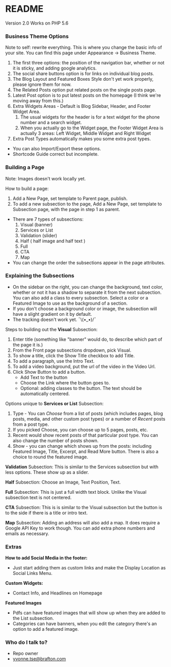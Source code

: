 # README #
Version 2.0
Works on PHP 5.6

### Business Theme Options ###
Note to self: rewrite everything.
This is where you change the basic info of your site. You can find this page under Appearance -> Business Theme.  

1. The first three options: the position of the navigation bar, whether or not it is sticky, and adding google analytics.
2. The social share buttons option is for links on individual blog posts.
3. The Blog Layout and Featured Boxes Style don't yet work properly, please ignore them for now.
4. The Related Posts option put related posts on the single posts page.
5. Latest Post option is to put latest posts on the homepage (I think we're moving away from this.)
6. Extra Widgets Areas - Default is Blog Sidebar, Header, and Footer Widget Area.
    1. The usual widgets for the header is for a text widget for the phone number and a search widget.
    2. When you actually go to the Widget page, the Footer Widget Area is actually 3 areas: Left Widget, Middle Widget and Right Widget
7. Extra Post Types automatically makes you some extra post types.

* You can also Import/Export these options.
* Shortcode Guide correct but incomplete.


### Building a Page ###
Note: Images doesn't work locally yet.

How to build a page:
1. Add a New Page, set template to Parent page, publish.
2. To add a new subsection to the page, Add a New Page, set template to Subsection page, with the page in step 1 as parent.
  * There are 7 types of subsections:
    1. Visual (banner)    
    2. Services or List
    3. Validation (slider)
    4. Half ( half image and half text )
    5. Full
    6. CTA
    7. Map
  * You can change the order the subsections appear in the page attributes.


### Explaining the Subsections ###
* On the sidebar on the right, you can change the background, text color, whether or not it has a shadow to separate it from the next subsection. You can also add a class to every subsection. Select a color or a Featured Image to use as the background of a section.
* If you don't choose a background color or image, the subsection will have a slight gradient on it by default.
* The tracking doesn't work yet. ¯\\(•_•)/¯

Steps to building out the **Visual** Subsection:
1. Enter title (something like "banner" would do, to describe which part of the page it is.)
2. From the Front page subsections dropdown, pick Visual.
3. To show a title, click the Show Title checkbox to add Title.
4. To add a paragraph, use the Intro Text.
5. To add a video background, put the url of the video in the Video Url.
6. Click Show Button to add a button.
    * Add Text to the button
    * Choose the Link where the button goes to.
    * Optional: adding classes to the button.
The text should be automatically centered.

Options unique to **Services or List** Subsection:
1. Type - You can *Choose* from a list of posts (which includes pages, blog posts, media, and other custom post types) or a number of *Recent* posts from a post type.
2. If you picked Choose, you can choose up to 5 pages, posts, etc.
3. Recent would show recent posts of that particular post type. You can also change the number of posts shown.
4. Show - you can change which shows up from the posts: including Featured Image, Title, Excerpt, and Read More button. There is also a choice to round the featured image.

**Validation** Subsection:
This is similar to the Services subsection but with less options. These show up as a slider.

**Half** Subsection:
Choose an Image, Text Position, Text.

**Full** Subsection:
This is just a full width text block. Unlike the Visual subsection text is not centered.

**CTA** Subsection:
This is is similar to the Visual subsection but the button is to the side if there is a title or intro text.

**Map** Subsection:
Adding an address will also add a map. It does require a Google API Key to work though.
You can add extra phone numbers and emails as necessary.

### Extras ###

**How to add Social Media in the footer:**
* Just start adding them as custom links and make the Display Location as Social Links Menu.

**Custom Widgets:**
* Contact Info, and Headlines on Homepage  

**Featured Images**
* Pdfs can have featured images that will show up when they are added to the List subsection.
* Categories can have banners, when you edit the category there's an option to add a featured image.


### Who do I talk to? ###

* Repo owner
* yvonne.tse@brafton.com
